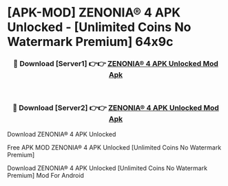 # [APK-MOD] ZENONIA® 4 APK Unlocked - [Unlimited Coins No Watermark Premium] 64x9c



<div align="center">
<h3>🔴 Download [Server1] 👉👉 <a href="https://momento.my/?title=ZENONIA®_4_APK_Unlocked">ZENONIA® 4 APK Unlocked Mod Apk</a></h3><br>

<h3>🔴 Download [Server2] 👉👉 <a href="https://momento.my/?title=ZENONIA®_4_APK_Unlocked">ZENONIA® 4 APK Unlocked Mod Apk</a></h3>
</div>



Download ZENONIA® 4 APK Unlocked 

Free APK MOD ZENONIA® 4 APK Unlocked [Unlimited Coins No Watermark Premium]

Download ZENONIA® 4 APK Unlocked [Unlimited Coins No Watermark Premium] Mod For Android
